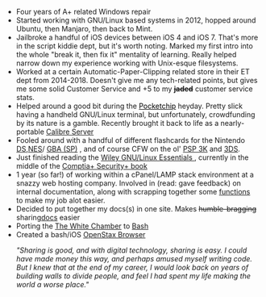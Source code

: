 <ul>
	<li>Four years of A+ related Windows repair</li>
	<li>Started working with GNU/Linux based systems in 2012, hopped around Ubuntu, then Manjaro, then back 
to Mint.</li>
	<li>Jailbroke a handful of iOS devices between iOS 4 and iOS 7. That&#39;s more in the script kiddie 
dept, but it&#39;s worth noting. Marked my first intro into the whole &quot;break it, then fix it&quot; 
mentality of learning. Really helped narrow down my experience working with Unix-esque filesystems.</li>
	<li>Worked at a certain Automatic-Paper-Clipping related store in their ET dept from 2014-2018. 
Doesn&#39;t give me any tech-related points, but gives me some solid Customer Service and +5 to my 
<strong><strike>jaded</strike></strong> customer service stats.</li>
	<li>Helped around a good bit during the <a 
href="http://www.chip-community.org/index.php/Main_Page"style="color:black;
target="_blank">Pocketchip</a> heyday. Pretty slick having a handheld GNU/Linux terminal, but unfortunately, 
crowdfunding by its nature is a gamble. Recently brought it back to life as a nearly-portable <a href="https://www.reddit.com/r/ChipCommunity/comments/g9xnnj/my_wip_portable_library">Calibre Server</a>  </li>
	<li>Fooled around with a handful of different flashcards for the Nintendo <a 
href="https://www.ebay.com/sch/i.html?_from=R40&amp;_trksid=p2380057.m570.l1313.TR2.TRC0.A0.H0.Xr4+revolution.TRS0&amp;_nkw=r4+revolution&amp;_sacat=0">DS</a>,<a 
href="https://krikzz.com/store/home/31-everdrive-n8-nes.html">NES</a>/ <a _blank="" 
href="https://www.ezflash.cn/product/ez-flash-iv/">GBA (SP)</a> , and of course CFW on the ol&#39; <a 
href="http://wololo.net/cfw4dummies/" target="_blank">PSP 3K</a> and <a href="https://3ds.hacks.guide/" 
target="_blank"> 3DS</a>.</li>
	<li>Just finished reading the <a 
href="https://www.wiley.com/en-us/GNU/Linux+Essentials%2C+2nd+Edition-p-9781119092148/" target="_blank">Wiley 
GNU/Linux Essentials </a>, currently in the middle of the <a 
href="comptia.html" target="_blank">Comptia+ 
Security+ book</a></li>
	<li>1 year (so far!) of working within a cPanel/LAMP stack environment at a snazzy web hosting 
company. Involved in (read: gave feedback) on internal documentation, along with scrapping together some <a 
href="https://captmemelord.com/functions">functions</a>  to 
make my job alot easier.</li>
	<li>Decided to put together my docs(s) in one site. Makes <strike> humble-bragging 
</strike> sharing<a href="books.html"target="_blank">docs</a> easier
	<li>Porting the <a href="https://www.studiotrophis.com/site/projects/thewhitechamber"target="_blank">The White Chamber</a> to <a href="https://github.com/Risingfeanyx/white_chamber_cli"target="_blank">Bash</a> 
	<li>Created a bash/iOS  <a href="https://github.com/Risingfeanyx/Openstax-Browser"target="_blank">OpenStax Browser</a></li>
	<p></p>
<em>&quot;Sharing is good, and with digital technology, sharing is easy. I could have made money this way, and 
perhaps amused myself writing code. But I knew that at the end of my career, I would look back on years of 
building walls to divide people, and feel I had spent my life making the world a worse 
place.&quot;&nbsp;</em>

<!--
<pre>
~-~-~-~-~-~-~-~-~-~-~-~-~-~-~-~-~-~-~-
|#####   g.sicp.me/books/     ###### |
|#####  the-eye.eu/public/    ###### |
~-~-~-~-~- ~-~-~-~-~-~-~-~-~-~-~-~-~-~
</pre>


